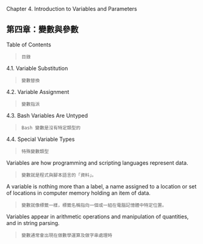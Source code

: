 Chapter 4. Introduction to Variables and Parameters

第四章：變數與參數
---

Table of Contents

>`目錄`

4.1. Variable Substitution

>`變數替換`

4.2. Variable Assignment

>`變數指派`

4.3. Bash Variables Are Untyped

>`Bash 變數是沒有特定類型的`

4.4. Special Variable Types

>`特殊變數類型`

Variables are how programming and scripting languages represent data. 

>`變數就是程式與腳本語言的「資料」。`

A variable is nothing more than a label, a name assigned to a location or set of locations in computer memory holding an item of data.

>`變數就像標籤一樣，標籤名稱指向一個或一組在電腦記憶體中特定位置。`

Variables appear in arithmetic operations and manipulation of quantities, and in string parsing.

>`變數通常會出現在做數學運算及做字串處理時`
